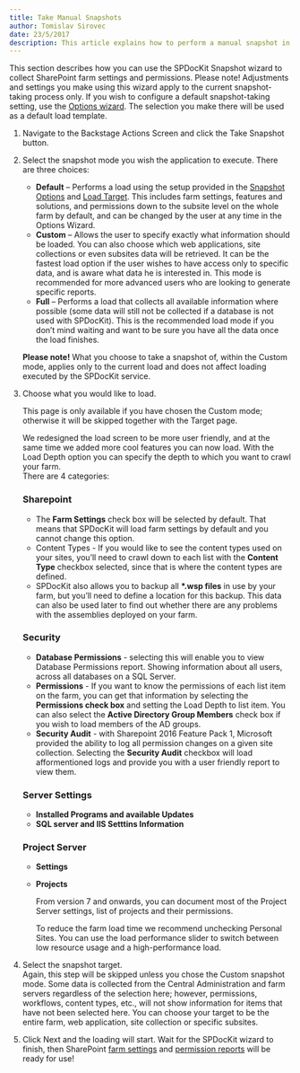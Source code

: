 ```yaml
---
title: Take Manual Snapshots
author: Tomislav Sirovec
date: 23/5/2017
description: This article explains how to perform a manual snapshot in SPDocKit
---
```



This section describes how you can use the SPDocKit Snapshot wizard to collect SharePoint farm settings and permissions.
Please note! Adjustments and settings you make using this wizard apply to the current snapshot-taking process only. If you wish to configure a default snapshot-taking setting, use the [Options wizard](#internal\get-to-know-spdockit\backstage-screen\options-wizard). The selection you make there will be used as a default load template.

1. Navigate to the Backstage Actions Screen and click the Take Snapshot button.
1. Select the snapshot mode you wish the application to execute. There are three choices:
    * __Default__ – Performs a load using the setup provided in the [Snapshot Options](#internal\get-to-know-spdockit\backstage-screen\options-wizard) and [Load Target](#internal\get-to-know-spdockit\backstage-screen\options-wizard). This includes farm settings, features and solutions, and permissions down to the subsite level on the whole farm by default, and can be changed by the user at any time in the Options Wizard.
    * __Custom__ – Allows the user to specify exactly what information should be loaded. You can also choose which web applications, site collections or even subsites data will be retrieved.
    It can be the fastest load option if the user wishes to have access only to specific data, and is aware what data he is interested in. This mode is recommended for more advanced users who are looking to generate specific reports.
    * __Full__ – Performs a load that collects all available information where possible (some data will still not be collected if a database is not used with SPDocKit).
    This is the recommended load mode if you don’t mind waiting and want to be sure you have all the data once the load finishes.

   __Please note!__ What you choose to take a snapshot of, within the Custom mode, applies only to the current load and does not affect loading executed by the SPDocKit service.
1. Choose what you would like to load.

   This page is only available if you have chosen the Custom mode; otherwise it will be skipped together with the Target page.
   
   We redesigned the load screen to be more user friendly, and at the same time we added more cool features you can now load. With the Load Depth option you can specify the depth to which you want to crawl your farm.  
   There are 4 categories:  
   

   ### Sharepoint  
   * The __Farm Settings__ check box will be selected by default. That means that SPDocKit will load farm settings by default and you cannot change this option. 
   * Content Types - If you would like to see the content types used on your sites, you’ll need to crawl down to each list with the __Content Type__ checkbox selected, since that is where the content types are defined.
    * SPDocKit also allows you to backup all __*.wsp files__ in use by your farm, but you’ll need to define a location for this backup. This data can also be used later to find out whether there are any problems with the assemblies deployed on your farm.

   ### Security  
   * __Database Permissions__ - selecting this will enable you to view Database Permissions report. Showing information about all users, across all databases on a SQL Server. 
   * __Permissions__ - If you want to know the permissions of each list item on the farm, you can get that information by selecting the __Permissions check box__ and setting the Load Depth to list item. You can also select the __Active Directory Group Members__ check box if you wish to load members of the AD groups. 
   * __Security Audit__ - with Sharepoint 2016 Feature Pack 1, Microsoft provided the ability to log all permission changes on a given site collection. Selecting the __Security Audit__ checkbox will load afformentioned logs and provide you with a user friendly report to view them.

   ### Server Settings  
   * __Installed Programs and available Updates__
   * __SQL server and IIS Setttins Information__

   ### Project Server  
   * __Settings__
   * __Projects__  
   
     From version 7 and onwards, you can document most of the Project Server settings, list of projects and their permissions.  

     To reduce the farm load time we recommend unchecking Personal Sites. You can use the load performance slider to switch between low resource usage and a high-performance load.


4. Select the snapshot target.  
Again, this step will be skipped unless you chose the Custom snapshot mode. Some data is collected from the Central Administration and farm servers regardless of the selection here; however, permissions, workflows, content types, etc., will not show information for items that have not been selected here. You can choose your target to be the entire farm, web application, site collection or specific subsites. 

1. Click Next and the loading will start. Wait for the SPDocKit wizard to finish, then SharePoint [farm settings](#internal/get-to-know-spdockit/farm-explorer-screen/farm-explorer-reports) and [permission reports](#internal/get-to-know-spdockit/permissions-reports-screen) will be ready for use!